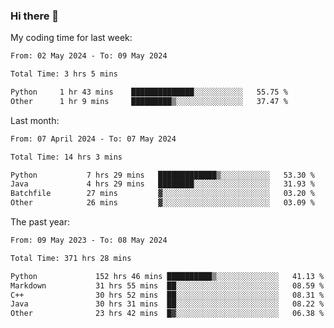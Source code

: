 ### Hi there 👋

My coding time for last week:

<!--START_SECTION:week-->

```txt
From: 02 May 2024 - To: 09 May 2024

Total Time: 3 hrs 5 mins

Python     1 hr 43 mins    ██████████████░░░░░░░░░░░   55.75 %
Other      1 hr 9 mins     █████████▒░░░░░░░░░░░░░░░   37.47 %
```

<!--END_SECTION:week-->

Last month:

<!--START_SECTION:month-->

```txt
From: 07 April 2024 - To: 07 May 2024

Total Time: 14 hrs 3 mins

Python           7 hrs 29 mins   █████████████▒░░░░░░░░░░░   53.30 %
Java             4 hrs 29 mins   ████████░░░░░░░░░░░░░░░░░   31.93 %
Batchfile        27 mins         ▓░░░░░░░░░░░░░░░░░░░░░░░░   03.20 %
Other            26 mins         ▓░░░░░░░░░░░░░░░░░░░░░░░░   03.09 %
```

<!--END_SECTION:month-->

The past year:

<!--START_SECTION:year-->

```txt
From: 09 May 2023 - To: 08 May 2024

Total Time: 371 hrs 28 mins

Python             152 hrs 46 mins ██████████▒░░░░░░░░░░░░░░   41.13 %
Markdown           31 hrs 55 mins  ██░░░░░░░░░░░░░░░░░░░░░░░   08.59 %
C++                30 hrs 52 mins  ██░░░░░░░░░░░░░░░░░░░░░░░   08.31 %
Java               30 hrs 31 mins  ██░░░░░░░░░░░░░░░░░░░░░░░   08.22 %
Other              23 hrs 42 mins  █▓░░░░░░░░░░░░░░░░░░░░░░░   06.38 %
```

<!--END_SECTION:year-->

